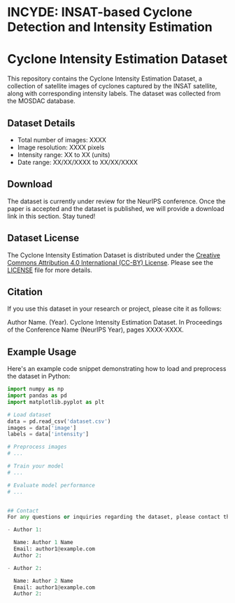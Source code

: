 # INCYDE: INSAT-based Cyclone Detection and Intensity Estimation


# Cyclone Intensity Estimation Dataset

This repository contains the Cyclone Intensity Estimation Dataset, a collection of satellite images of cyclones captured by the INSAT satellite, along with corresponding intensity labels. The dataset was collected from the MOSDAC database.

## Dataset Details

- Total number of images: XXXX
- Image resolution: XXXX pixels
- Intensity range: XX to XX (units)
- Date range: XX/XX/XXXX to XX/XX/XXXX

## Download

The dataset is currently under review for the NeurIPS conference. Once the paper is accepted and the dataset is published, we will provide a download link in this section. Stay tuned!

## Dataset License

The Cyclone Intensity Estimation Dataset is distributed under the [Creative Commons Attribution 4.0 International (CC-BY) License](https://creativecommons.org/licenses/by/4.0/). Please see the [LICENSE](LICENSE) file for more details.

## Citation

If you use this dataset in your research or project, please cite it as follows:

Author Name. (Year). Cyclone Intensity Estimation Dataset. In Proceedings of the Conference Name (NeurIPS Year), pages XXXX-XXXX.

## Example Usage

Here's an example code snippet demonstrating how to load and preprocess the dataset in Python:

```python
import numpy as np
import pandas as pd
import matplotlib.pyplot as plt

# Load dataset
data = pd.read_csv('dataset.csv')
images = data['image']
labels = data['intensity']

# Preprocess images
# ...

# Train your model
# ...

# Evaluate model performance
# ...


## Contact
For any questions or inquiries regarding the dataset, please contact the authors:

- Author 1:

  Name: Author 1 Name
  Email: author1@example.com
  Author 2:

- Author 2:

  Name: Author 2 Name
  Email: author1@example.com
  Author 2:
